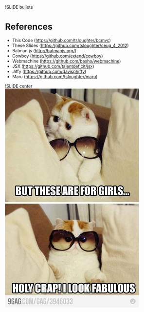 !SLIDE bullets
# References #

* This Code (https://github.com/tsloughter/bcmvc)
* These Slides (https://github.com/tsloughter/ceug_4_2012)
* Batman.js (http://batmanjs.org/)
* Cowboy (https://github.com/extend/cowboy)
* Webmachine (https://github.com/basho/webmachine)
* JSX (https://github.com/talentdeficit/jsx)
* Jiffy (https://github.com/davisp/jiffy)
* Maru (https://github.com/tsloughter/maru)

!SLIDE center
![Fab](fab.jpg)
